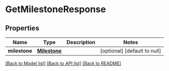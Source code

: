 # GetMilestoneResponse
## Properties

| Name | Type | Description | Notes |
|------------ | ------------- | ------------- | -------------|
| **milestone** | [**Milestone**](Milestone.md) |  | [optional] [default to null] |

[[Back to Model list]](../README.md#documentation-for-models) [[Back to API list]](../README.md#documentation-for-api-endpoints) [[Back to README]](../README.md)

